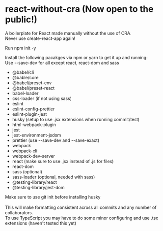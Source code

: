 # react-without-cra (Now open to the public!)

A boilerplate for React made manually without the use of CRA.<br>
Never use create-react-app again!

Run npm init -y

Install the following pacakges via npm or yarn to get it up and running:<br>
Use --save-dev for all except react, react-dom and sass
- @babel/cli
- @bable/core
- @babel/preset-env
- @babel/preset-react
- babel-loader
- css-loader (if not using sass)
- eslint
- eslint-config-prettier
- eslint-plugin-jest
- husky (setup to use .jsx extensions when running commit/test)
- html-webpack-plugin
- jest
- jest-environment-jsdom
- prettier (use --save-dev and --save-exact)
- webpack 
- webpack-cli 
- webpack-dev-server
- react (make sure to use .jsx instead of .js for files)
- react-dom 
- sass (optional)
- sass-loader (optional, needed with sass)
- @testing-library/react 
- @testing-library/jest-dom

Make sure to use git init before installing husky<br>
<br>
This will make formatting consistent across all commits and any number of collaborators.<br>
To use TypeScript you may have to do some minor configuring and use .tsx extensions (haven't tested this yet)
